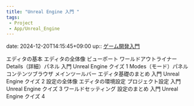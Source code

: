 ```yaml
---
title: "Unreal Engine 入門 "
tags:
 - Project
 - App/Unreal_Engine
---
```


date: 2024-12-20T14:15:45+09:00
up:: [ゲーム開発入門](ゲーム開発入門.md)

エディタの基本
エディタの全体像
ビューポート
ワールドアウトライナー
Details（詳細）パネル
入門 Unreal Engine クイズ 1
Modes（モード）パネル
コンテンツブラウザ
メインツールバー
エディタ基礎のまとめ
入門 Unreal Engine クイズ 2
設定の全体像
エディタの環境設定
プロジェクト設定
入門 Unreal Engine クイズ 3
ワールドセッティング
設定のまとめ
入門 Unreal Engine クイズ 4


